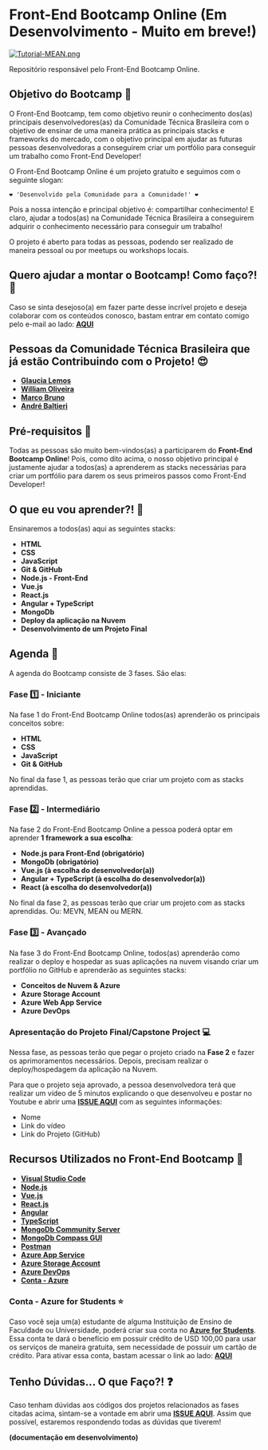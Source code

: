 # Front-End Bootcamp Online (Em Desenvolvimento - Muito em breve!)

[![Tutorial-MEAN.png](https://i.postimg.cc/9MgHHfS3/Tutorial-MEAN.png)](https://postimg.cc/WFZHMsTS)

Repositório responsável pelo Front-End Bootcamp Online.

## Objetivo do Bootcamp 🎯

O Front-End Bootcamp, tem como objetivo reunir o conhecimento dos(as) principais desenvolvedores(as) da Comunidade Técnica Brasileira com o objetivo de ensinar de uma maneira prática as principais stacks e frameworks do mercado, com o objetivo principal em ajudar as futuras pessoas desenvolvedoras a conseguirem criar um portfólio para conseguir um trabalho como Front-End Developer!

O Front-End Bootcamp Online é um projeto gratuito e seguimos com o seguinte slogan:

```
❤️ 'Desenvolvido pela Comunidade para a Comunidade!' ❤️
```

Pois a nossa intenção e principal objetivo é: compartilhar conhecimento! E claro, ajudar a todos(as) na Comunidade Técnica Brasileira a conseguirem adquirir o conhecimento necessário para conseguir um trabalho!

O projeto é aberto para todas as pessoas, podendo ser realizado de maneira pessoal ou por meetups ou workshops locais. 

## Quero ajudar a montar o Bootcamp! Como faço?! 🚩

Caso se sinta desejoso(a) em fazer parte desse incrível projeto e deseja colaborar com os conteúdos conosco, bastam entrar em contato comigo pelo e-mail ao lado: **[AQUI](mailto:gllemos@microsoft.com)**

## Pessoas da Comunidade Técnica Brasileira que já estão Contribuindo com o Projeto! 😍

- **[Glaucia Lemos](https://twitter.com/glaucia_lemos86)**
- **[William Oliveira](https://twitter.com/w_oliveiras)**
- **[Marco Bruno](https://twitter.com/marcobrunobr)**
- **[André Baltieri](https://twitter.com/balta_io)**

## Pré-requisitos 📌

Todas as pessoas são muito bem-vindos(as) a participarem do **Front-End Bootcamp Online**! Pois, como dito acima, o nosso objetivo principal é justamente ajudar a todos(as) a aprenderem as stacks necessárias para criar um portfólio para darem os seus primeiros passos como Front-End Developer!

## O que eu vou aprender?! 📕

Ensinaremos a todos(as) aqui as seguintes stacks:

- **HTML**
- **CSS**
- **JavaScript**
- **Git & GitHub**
- **Node.js - Front-End**
- **Vue.js**
- **React.js**
- **Angular + TypeScript**
- **MongoDb**
- **Deploy da aplicação na Nuvem**
- **Desenvolvimento de um Projeto Final**

## Agenda 📒

A agenda do Bootcamp consiste de 3 fases. São elas:

### Fase 1️⃣ - Iniciante

Na fase 1 do Front-End Bootcamp Online todos(as) aprenderão os principais conceitos sobre:

- **HTML**
- **CSS**
- **JavaScript**
- **Git & GitHub**

No final da fase 1, as pessoas terão que criar um projeto com as stacks aprendidas.

### Fase 2️⃣ - Intermediário

Na fase 2 do Front-End Bootcamp Online a pessoa poderá optar em aprender **1 framework a sua escolha**:

- **Node.js para Front-End (obrigatório)**
- **MongoDb (obrigatório)**
- **Vue.js (à escolha do desenvolvedor(a))**
- **Angular + TypeScript (à escolha do desenvolvedor(a))**
- **React (à escolha do desenvolvedor(a))**

No final da fase 2, as pessoas terão que criar um projeto com as stacks aprendidas. Ou: MEVN, MEAN ou MERN.

### Fase 3️⃣ - Avançado

Na fase 3 do Front-End Bootcamp Online, todos(as) aprenderão como realizar o deploy e hospedar as suas aplicações na nuvem visando criar um portfólio no GitHub e aprenderão as seguintes stacks:

- **Conceitos de Nuvem & Azure**
- **Azure Storage Account**
- **Azure Web App Service**
- **Azure DevOps**

### Apresentação do Projeto Final/Capstone Project 💻

Nessa fase, as pessoas terão que pegar o projeto criado na **Fase 2** e fazer os aprimoramentos necessários. Depois, precisam realizar o deploy/hospedagem da aplicação na Nuvem.

Para que o projeto seja aprovado, a pessoa desenvolvedora terá que realizar um vídeo de 5 minutos explicando o que desenvolveu e postar no Youtube e abrir uma **[ISSUE AQUI](https://github.com/glaucia86/frontend-bootcamp-online/issues)** com as seguintes informações:

- Nome 
- Link do vídeo
- Link do Projeto (GitHub)

## Recursos Utilizados no Front-End Bootcamp 🚀

- **[Visual Studio Code](https://aka.ms/AA5k0dt)**
- **[Node.js](https://nodejs.org/en/)**
- **[Vue.js](https://vuejs.org/)**
- **[React.js](https://pt-br.reactjs.org/)**
- **[Angular](https://angular.io/)**
- **[TypeScript](https://www.typescriptlang.org/)**
- **[MongoDb Community Server](https://www.mongodb.com/download-center/community)**
- **[MongoDb Compass GUI](https://www.mongodb.com/download-center/compass)**
- **[Postman](https://www.getpostman.com/)**
- **[Azure App Service](https://aka.ms/AA5jszp)**
- **[Azure Storage Account](https://aka.ms/AA5jszq)**
- **[Azure DevOps](https://aka.ms/AA5k880)**
- **[Conta - Azure](https://aka.ms/AA5k87y)**

### Conta - Azure for Students ⭐️

Caso você seja um(a) estudante de alguma Instituição de Ensino de Faculdade ou Universidade, poderá criar sua conta no **[Azure for Students](https://aka.ms/AA5k886)**. Essa conta te dará o benefício em possuir crédito de USD 100,00 para usar os serviços de maneira gratuita, sem necessidade de possuir um cartão de crédito. Para ativar essa conta, bastam acessar o link ao lado: **[AQUI](https://aka.ms/AA5k886)**

## Tenho Dúvidas... O que Faço?! ❓

Caso tenham dúvidas aos códigos dos projetos relacionados as fases citadas acima, sintam-se a vontade em abrir uma **[ISSUE AQUI](https://github.com/glaucia86/frontend-bootcamp-online/issues)**. Assim que possível, estaremos respondendo todas as dúvidas que tiverem!

**(documentação em desenvolvimento)**


